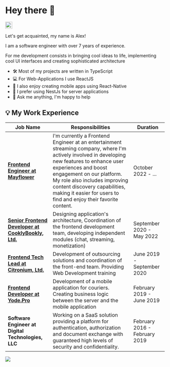 # Hey there 👋

<a href="https://www.linkedin.com/in/a1ex-dev/">
  <img alt="Alex's LinkedIn" width="22px" src="https://github.com/AlexMubarakshinAlexMubarakshin/blob/main/assets/linkedin.svg" />
</a>

<br />

Let's get acquainted, my name is Alex!

I am a software engineer with over 7 years of experience.

For me development consists in bringing cool ideas to life, implementing cool UI interfaces and creating sophisticated architecture

- 🛠 Most of my projects are written in TypeScript
- 💻 For Web-Applications I use ReactJS
- 📱 I also enjoy creating mobile apps using React-Native
- 🌚 I prefer using NestJs for server applications
- 💬 Ask me anything, I'm happy to help

## 💡 My Work Experience

<table>
  <thead>
    <tr>
      <th>Job Name</th>
      <th>Responsibilities</th>
      <th>Duration</th>
    </tr>
  </thead>
  <tbody>
    <tr>
      <td><b><a href="https://mayflower.work/">Frontend Engineer at Mayflower</a> </b></td>
      <td>I'm currently a Frontend Engineer at an entertainment streaming company, where I'm actively involved in developing new features to enhance user experiences and boost engagement on our platform. My role also includes improving content discovery capabilities, making it easier for users to find and enjoy their favorite content.</td>
      <td>October 2022 - ...</td>
    </tr>
    <tr>
      <td><b><a href="https://cooklybookly.com/">Senior Frontend Developer at CooklyBookly, Ltd.</a> </b></td>
      <td>Designing application's architecture, Coordination of the frontend development team, developing independent modules (chat, streaming, monetization)</td>
      <td>September 2020 - May 2022</td>
    </tr>
  	<tr>
      <td><b><a href="https://citronium.com/en/">Frontend Tech Lead at Citronium, Ltd.</a> </b></td>
      <td>Development of outsourcing solutions and coordination of the front-end team. Providing Web Development training</td>
      <td>June 2019 - September 2020</td>
    </tr>
    <tr>
      <td><b><a href="https://yode.pro/en/">Frontend Developer at Yode.Pro</a> </b></td>
      <td>Development of a mobile application for couriers. Creating business logic between the server and the mobile application</td>
      <td>February 2019 - June 2019</td>
    </tr>
    <tr>
      <td><b>Software Engineer at Digital Technologies, LLC</b></td>
      <td>Working on a SaaS solution providing a platform for authentication, authorization and document exchange with guaranteed high levels of security and confidentiality.</td>
      <td>February 2016 - February 2019</td>
    </tr>

  </tbody>
</table>

![](https://visitor-badge.glitch.me/badge?page_id=AlexMubarakshin)

